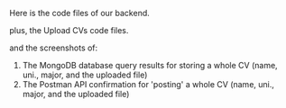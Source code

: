 Here is the code files of our backend.

plus, the Upload CVs code files.

and the screenshots of:
1. The MongoDB database query results for storing a whole CV (name, uni., major, and the uploaded file)
2. The Postman API confirmation for 'posting' a whole CV (name, uni., major, and the uploaded file)
